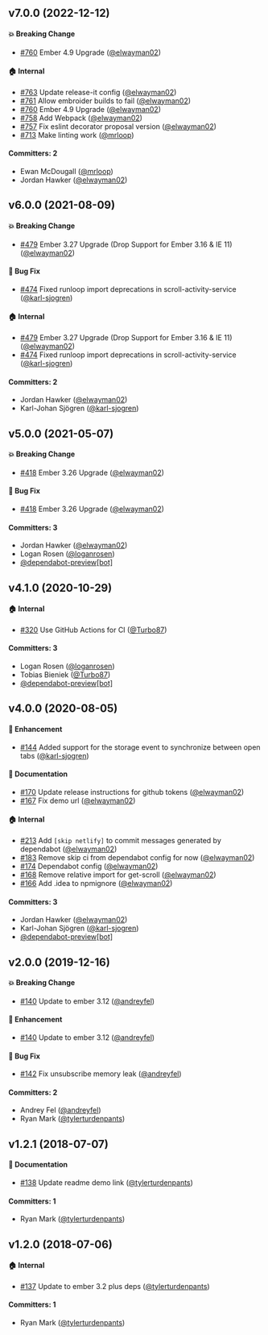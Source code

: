 

## v7.0.0 (2022-12-12)

#### :boom: Breaking Change
* [#760](https://github.com/elwayman02/ember-user-activity/pull/760) Ember 4.9 Upgrade ([@elwayman02](https://github.com/elwayman02))

#### :house: Internal
* [#763](https://github.com/elwayman02/ember-user-activity/pull/763) Update release-it config ([@elwayman02](https://github.com/elwayman02))
* [#761](https://github.com/elwayman02/ember-user-activity/pull/761) Allow embroider builds to fail ([@elwayman02](https://github.com/elwayman02))
* [#760](https://github.com/elwayman02/ember-user-activity/pull/760) Ember 4.9 Upgrade ([@elwayman02](https://github.com/elwayman02))
* [#758](https://github.com/elwayman02/ember-user-activity/pull/758) Add Webpack ([@elwayman02](https://github.com/elwayman02))
* [#757](https://github.com/elwayman02/ember-user-activity/pull/757) Fix eslint decorator proposal version ([@elwayman02](https://github.com/elwayman02))
* [#713](https://github.com/elwayman02/ember-user-activity/pull/713) Make linting work  ([@mrloop](https://github.com/mrloop))

#### Committers: 2
- Ewan McDougall ([@mrloop](https://github.com/mrloop))
- Jordan Hawker ([@elwayman02](https://github.com/elwayman02))

## v6.0.0 (2021-08-09)

#### :boom: Breaking Change
* [#479](https://github.com/elwayman02/ember-user-activity/pull/479) Ember 3.27 Upgrade (Drop Support for Ember 3.16 & IE 11) ([@elwayman02](https://github.com/elwayman02))

#### :bug: Bug Fix
* [#474](https://github.com/elwayman02/ember-user-activity/pull/474) Fixed runloop import deprecations in scroll-activity-service ([@karl-sjogren](https://github.com/karl-sjogren))

#### :house: Internal
* [#479](https://github.com/elwayman02/ember-user-activity/pull/479) Ember 3.27 Upgrade (Drop Support for Ember 3.16 & IE 11) ([@elwayman02](https://github.com/elwayman02))
* [#474](https://github.com/elwayman02/ember-user-activity/pull/474) Fixed runloop import deprecations in scroll-activity-service ([@karl-sjogren](https://github.com/karl-sjogren))

#### Committers: 2
- Jordan Hawker ([@elwayman02](https://github.com/elwayman02))
- Karl-Johan Sjögren ([@karl-sjogren](https://github.com/karl-sjogren))

## v5.0.0 (2021-05-07)

#### :boom: Breaking Change
* [#418](https://github.com/elwayman02/ember-user-activity/pull/418) Ember 3.26 Upgrade ([@elwayman02](https://github.com/elwayman02))

#### :bug: Bug Fix
* [#418](https://github.com/elwayman02/ember-user-activity/pull/418) Ember 3.26 Upgrade ([@elwayman02](https://github.com/elwayman02))

#### Committers: 3
- Jordan Hawker ([@elwayman02](https://github.com/elwayman02))
- Logan Rosen ([@loganrosen](https://github.com/loganrosen))
- [@dependabot-preview[bot]](https://github.com/apps/dependabot-preview)

## v4.1.0 (2020-10-29)

#### :house: Internal
* [#320](https://github.com/elwayman02/ember-user-activity/pull/320) Use GitHub Actions for CI ([@Turbo87](https://github.com/Turbo87))

#### Committers: 3
- Logan Rosen ([@loganrosen](https://github.com/loganrosen))
- Tobias Bieniek ([@Turbo87](https://github.com/Turbo87))
- [@dependabot-preview[bot]](https://github.com/apps/dependabot-preview)

## v4.0.0 (2020-08-05)

#### :rocket: Enhancement
* [#144](https://github.com/elwayman02/ember-user-activity/pull/144) Added support for the storage event to synchronize between open tabs ([@karl-sjogren](https://github.com/karl-sjogren))

#### :memo: Documentation
* [#170](https://github.com/elwayman02/ember-user-activity/pull/170) Update release instructions for github tokens ([@elwayman02](https://github.com/elwayman02))
* [#167](https://github.com/elwayman02/ember-user-activity/pull/167) Fix demo url ([@elwayman02](https://github.com/elwayman02))

#### :house: Internal
* [#213](https://github.com/elwayman02/ember-user-activity/pull/213) Add `[skip netlify]` to commit messages generated by dependabot ([@elwayman02](https://github.com/elwayman02))
* [#183](https://github.com/elwayman02/ember-user-activity/pull/183) Remove skip ci from dependabot config for now ([@elwayman02](https://github.com/elwayman02))
* [#174](https://github.com/elwayman02/ember-user-activity/pull/174) Dependabot config ([@elwayman02](https://github.com/elwayman02))
* [#168](https://github.com/elwayman02/ember-user-activity/pull/168) Remove relative import for get-scroll ([@elwayman02](https://github.com/elwayman02))
* [#166](https://github.com/elwayman02/ember-user-activity/pull/166) Add .idea to npmignore ([@elwayman02](https://github.com/elwayman02))

#### Committers: 3
- Jordan Hawker ([@elwayman02](https://github.com/elwayman02))
- Karl-Johan Sjögren ([@karl-sjogren](https://github.com/karl-sjogren))
- [@dependabot-preview[bot]](https://github.com/apps/dependabot-preview)

## v2.0.0 (2019-12-16)

#### :boom: Breaking Change
* [#140](https://github.com/elwayman02/ember-user-activity/pull/140) Update to ember 3.12 ([@andreyfel](https://github.com/andreyfel))

#### :rocket: Enhancement
* [#140](https://github.com/elwayman02/ember-user-activity/pull/140) Update to ember 3.12 ([@andreyfel](https://github.com/andreyfel))

#### :bug: Bug Fix
* [#142](https://github.com/elwayman02/ember-user-activity/pull/142) Fix unsubscribe memory leak ([@andreyfel](https://github.com/andreyfel))

#### Committers: 2
- Andrey Fel ([@andreyfel](https://github.com/andreyfel))
- Ryan Mark ([@tylerturdenpants](https://github.com/tylerturdenpants))


## v1.2.1 (2018-07-07)

#### :memo: Documentation
* [#138](https://github.com/elwayman02/ember-user-activity/pull/138) Update readme demo link ([@tylerturdenpants](https://github.com/tylerturdenpants))

#### Committers: 1
- Ryan Mark ([@tylerturdenpants](https://github.com/tylerturdenpants))


## v1.2.0 (2018-07-06)

#### :house: Internal
* [#137](https://github.com/elwayman02/ember-user-activity/pull/137) Update to ember 3.2 plus deps ([@tylerturdenpants](https://github.com/tylerturdenpants))

#### Committers: 1
- Ryan Mark ([@tylerturdenpants](https://github.com/tylerturdenpants))

